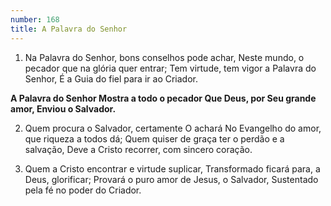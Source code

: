 ```yaml
---
number: 168
title: A Palavra do Senhor
---
```


1. Na Palavra do Senhor, bons conselhos pode achar,
  Neste mundo, o pecador que na glória quer entrar;
  Tem virtude, tem vigor a Palavra do Senhor,
  É a Guia do fiel para ir ao Criador.

  __A Palavra do Senhor
  Mostra a todo o pecador
  Que Deus, por Seu grande amor,
  Enviou o Salvador.__

2. Quem procura o Salvador, certamente O achará
  No Evangelho do amor, que riqueza a todos dá;
  Quem quiser de graça ter o perdão e a salvação,
  Deve a Cristo recorrer, com sincero coração.

3. Quem a Cristo encontrar e virtude suplicar,
  Transformado ficará para, a Deus, glorificar;
  Provará o puro amor de Jesus, o Salvador,
  Sustentado pela fé no poder do Criador.
